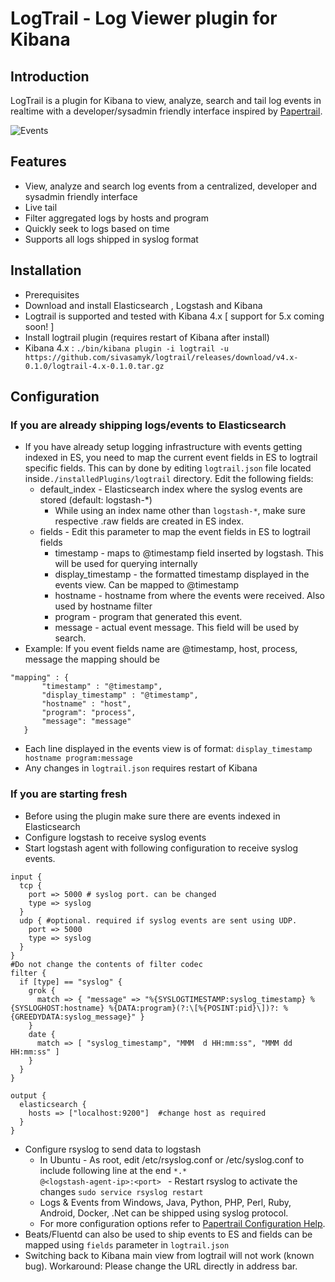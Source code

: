 # LogTrail - Log Viewer plugin for Kibana

Introduction
------------
LogTrail is a plugin for Kibana to view, analyze, search and tail log events in realtime with a developer/sysadmin friendly interface inspired by [Papertrail](https://papertrailapp.com/).

![Events](https://raw.githubusercontent.com/sivasamyk/logtrail/master/screenshot.png)

Features
--------
 - View, analyze and search log events from a centralized, developer and sysadmin friendly interface
 - Live tail
 - Filter aggregated logs by hosts and program
 - Quickly seek to logs based on time
 - Supports all logs shipped in syslog format

Installation
------------
- Prerequisites
 - Download and install Elasticsearch , Logstash and Kibana
 - Logtrail is supported and tested with Kibana 4.x [ support for 5.x coming soon! ]
- Install logtrail plugin (requires restart of Kibana after install)
 - Kibana 4.x : `./bin/kibana plugin -i logtrail -u https://github.com/sivasamyk/logtrail/releases/download/v4.x-0.1.0/logtrail-4.x-0.1.0.tar.gz`

Configuration
-------------
### If you are already shipping logs/events to Elasticsearch
- If you have already setup logging infrastructure with events getting indexed in ES,
you need to map the current event fields in ES to logtrail specific fields. This can by done by editing
`logtrail.json` file located inside`./installedPlugins/logtrail` directory. Edit the following fields:
	- default_index - Elasticsearch index where the syslog events are stored (default: logstash-*)
	    - While using an index name other than `logstash-*`, make sure respective .raw fields are created in ES index.
	- fields - Edit this parameter to map the event fields in ES to logtrail fields
	  - timestamp - maps to @timestamp field inserted by logstash. This will be used for querying internally
	  - display_timestamp - the formatted timestamp displayed in the events view. Can be mapped to @timestamp
	  - hostname - hostname from where the events were received. Also used by hostname filter
	  - program - program that generated this event.
	  - message - actual event message. This field will be used by search.
 - Example:  If you event fields name are @timestamp, 	host, process, message the mapping should be
 ```
 "mapping" : {
        "timestamp" : "@timestamp",
        "display_timestamp" : "@timestamp",
        "hostname" : "host",
        "program": "process",
        "message": "message"
    }
```
- Each line displayed in the events view is of format:
  `display_timestamp hostname program:message`
- Any changes in `logtrail.json` requires restart of Kibana

### If you are starting fresh
- Before using the plugin make sure there are events indexed in Elasticsearch
- Configure logstash to receive syslog events
 - Start logstash agent with following configuration to receive syslog events.
  ```
  input {
    tcp {
      port => 5000 # syslog port. can be changed
      type => syslog
    }
    udp { #optional. required if syslog events are sent using UDP.
      port => 5000
      type => syslog
    }
  }
  #Do not change the contents of filter codec
  filter {
    if [type] == "syslog" {
      grok {
        match => { "message" => "%{SYSLOGTIMESTAMP:syslog_timestamp} %{SYSLOGHOST:hostname} %{DATA:program}(?:\[%{POSINT:pid}\])?: %{GREEDYDATA:syslog_message}" }      
      }
      date {
        match => [ "syslog_timestamp", "MMM  d HH:mm:ss", "MMM dd HH:mm:ss" ]
      }
    }
  }

  output {
    elasticsearch {
      hosts => ["localhost:9200"]  #change host as required
    }
  }
  ```
- Configure rsyslog to send data to logstash
  - In Ubuntu
	    - As root, edit /etc/rsyslog.conf or /etc/syslog.conf to include following line at the end
	      ```*.*                       @<logstash-agent-ip>:<port>
	      ```
	    - Restart rsyslog to activate the changes
	      ```sudo service rsyslog restart
	      ```
  - Logs & Events from Windows, Java, Python, PHP, Perl, Ruby, Android, Docker, .Net can be shipped using syslog protocol.
  - For more configuration options refer to [Papertrail Configuration Help](http://help.papertrailapp.com/).
- Beats/Fluentd can also be used to ship events to ES and fields can be mapped using `fields` parameter in `logtrail.json`
- Switching back to Kibana main view from logtrail will not work (known bug). Workaround: Please change the URL directly in address bar.
